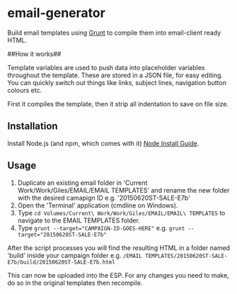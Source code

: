 # email-generator
Build email templates using [Grunt](http://gruntjs.com/) to compile them into email-client ready HTML.

##How it works##

Template variables are used to push data into placeholder variables throughout the template. These are stored in a JSON file, for easy editing. You can quickly switch out things like links, subject lines, navigation button colours etc.

First it compiles the template, then it strip all indentation to save on file size.

## Installation ##

Install Node.js (and npm, which comes with it) [Node Install Guide](https://docs.npmjs.com/getting-started/installing-node).

## Usage ##

1) Duplicate an existing email folder in 'Current Work/Work/Giles/EMAIL/EMAIL TEMPLATES' and rename the new folder with the desired camapign ID e.g. '20150620ST-SALE-E7b'
2) Open the 'Terminal' application (cmdline on Windows).
3) Type `cd Volumes/Current\ Work/Work/Giles/EMAIL/EMAIL\ TEMPLATES` to navigate to the EMAIL TEMPLATES folder.
4) Type `grunt --target="CAMPAIGN-ID-GOES-HERE"` e.g. `grunt --target="20150620ST-SALE-E7b"`

After the script processes you will find the resulting HTML in a folder named 'build' inside your campaign folder e.g. `/EMAIL TEMPLATES/20150620ST-SALE-E7b/build/20150620ST-SALE-E7b.html`

This can now be uploaded into the ESP. For any changes you need to make, do so in the original templates then recompile.